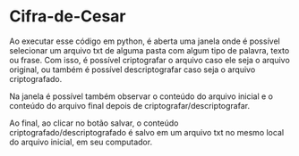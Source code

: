 # Cifra-de-Cesar
Ao executar esse código em python, é aberta uma janela onde é possível selecionar um arquivo txt de alguma pasta com algum tipo de palavra, texto ou frase. Com isso, é possível criptografar o arquivo caso ele seja o arquivo original, ou também é possível descriptografar caso seja o arquivo criptografado. 

Na janela é possível também observar o conteúdo do arquivo inicial e o conteúdo do arquivo final depois de criptografar/descriptografar.

Ao final, ao clicar no botão salvar, o conteúdo criptografado/descriptografado é salvo em um arquivo txt no mesmo local do arquivo inicial, em seu computador.
